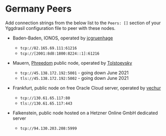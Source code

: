 # Germany Peers

Add connection strings from the below list to the `Peers: []` section of your
Yggdrasil configuration file to peer with these nodes.

* Baden-Baden, IONOS, operated by [jcgruenhage](https://jcg.re/)
  * `tcp://82.165.69.111:61216`
  * `tcp://[2001:8d8:1800:8224::1]:61216`

* Mauern, [Phreedom](https://phreedom.club) public node, operated by [Tolstoevsky](https://phreedom.club/~tolstoevsky)
  * `tcp://45.138.172.192:5001` - going down June 2021
  * `tls://45.138.172.192:5002` - going down June 2021

* Frankfurt, public node on free Oracle Cloud server, operated by [vechur](https://mstdn.netwhood.online/@vechur)
  * `tcp://130.61.65.117:80`
  * `tls://130.61.65.117:443`

* Falkenstein, public node hosted on a Hetzner Online GmbH dedicated server
  * `tcp://94.130.203.208:5999`
